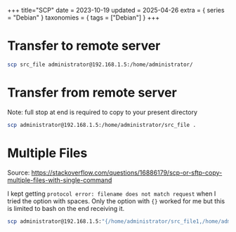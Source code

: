 +++
title="SCP"
date = 2023-10-19
updated = 2025-04-26
extra = { series = "Debian" }
taxonomies = { tags = ["Debian"] }
+++

# Transfer to remote server

```sh
scp src_file administrator@192.168.1.5:/home/administrator/
```

# Transfer from remote server

Note: full stop at end is required to copy to your present directory

```sh
scp administrator@192.168.1.5:/home/administrator/src_file .
```

# Multiple Files

Source: <https://stackoverflow.com/questions/16886179/scp-or-sftp-copy-multiple-files-with-single-command>

I kept getting `protocol error: filename does not match request` when I tried the option with spaces.
Only the option with `{}` worked for me but this is limited to bash on the end receiving it.

```sh
scp administrator@192.168.1.5:"{/home/administrator/src_file1,/home/administrator/src_file2}" .
```
